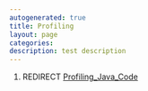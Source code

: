 ```yaml
---
autogenerated: true
title: Profiling
layout: page
categories: 
description: test description
---
```


1.  REDIRECT [Profiling\_Java\_Code](Profiling_Java_Code)
